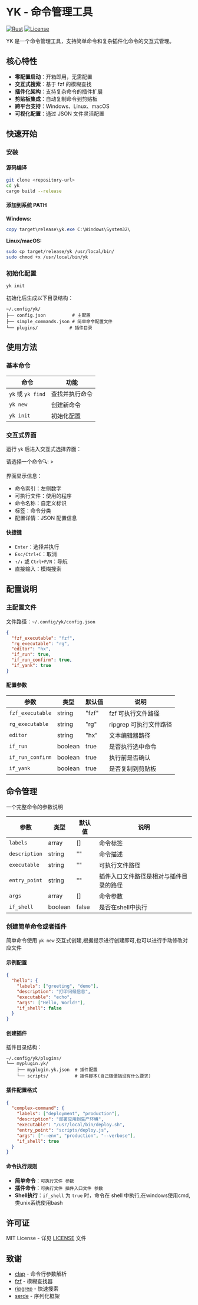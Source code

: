 # YK - 命令管理工具

[![Rust](https://img.shields.io/badge/Rust-1.70+-orange.svg)](https://www.rust-lang.org/)
[![License](https://img.shields.io/badge/License-MIT-blue.svg)](LICENSE)

YK 是一个命令管理工具，支持简单命令和复杂插件化命令的交互式管理。

## 核心特性

- **零配置启动**：开箱即用，无需配置
- **交互式搜索**：基于 fzf 的模糊查找
- **插件化架构**：支持复杂命令的插件扩展
- **剪贴板集成**：自动复制命令到剪贴板
- **跨平台支持**：Windows、Linux、macOS
- **可视化配置**：通过 JSON 文件灵活配置

## 快速开始

### 安装

#### 源码编译

```bash
git clone <repository-url>
cd yk
cargo build --release
```

#### 添加到系统 PATH

**Windows:**

```powershell
copy target\release\yk.exe C:\Windows\System32\
```

**Linux/macOS:**

```bash
sudo cp target/release/yk /usr/local/bin/
sudo chmod +x /usr/local/bin/yk
```

### 初始化配置

```bash
yk init
```

初始化后生成以下目录结构：

```plaintext
~/.config/yk/
├── config.json          # 主配置
├── simple_commands.json # 简单命令配置文件
└── plugins/            # 插件目录
```

## 使用方法

### 基本命令

| 命令 | 功能 |
|------|------|
| `yk` 或 `yk find` | 查找并执行命令 |
| `yk new` | 创建新命令 |
| `yk init` | 初始化配置 |

### 交互式界面

运行 `yk` 后进入交互式选择界面：

请选择一个命令🔍: >

界面显示信息：

- 命令索引：左侧数字
- 可执行文件：使用的程序
- 命令名称：自定义标识
- 标签：命令分类
- 配置详情：JSON 配置信息

#### 快捷键

- `Enter`：选择并执行
- `Esc/Ctrl+C`：取消
- `↑/↓` 或 `Ctrl+P/N`：导航
- 直接输入：模糊搜索

## 配置说明

### 主配置文件

文件路径：`~/.config/yk/config.json`

```json
{
  "fzf_executable": "fzf",
  "rg_executable": "rg",
  "editor": "hx",
  "if_run": true,
  "if_run_confirm": true,
  "if_yank": true
}
```

#### 配置参数

| 参数 | 类型 | 默认值 | 说明 |
|------|------|--------|------|
| `fzf_executable` | string | "fzf" | fzf 可执行文件路径 |
| `rg_executable` | string | "rg" | ripgrep 可执行文件路径 |
| `editor` | string | "hx" | 文本编辑器路径 |
| `if_run` | boolean | true | 是否执行选中命令 |
| `if_run_confirm` | boolean | true | 执行前是否确认 |
| `if_yank` | boolean | true | 是否复制到剪贴板 |

## 命令管理

一个完整命令的参数说明

| 参数 | 类型 | 默认值 | 说明 |
|------|------|--------|------|
| `labels` | array | [] | 命令标签 |
| `description` | string | "" | 命令描述 |
| `executable` | string | "" | 可执行文件路径 |
| `entry_point` | string | "" | 插件入口文件路径是相对与插件目录的路径 |
| `args` | array | [] | 命令参数 |
| `if_shell` | boolean | false | 是否在shell中执行 |

### 创建简单命令或者插件

简单命令使用 `yk new` 交互式创建,根据提示进行创建即可,也可以进行手动修改对应文件

#### 示例配置

```json
{
  "hello": {
    "labels": ["greeting", "demo"],
    "description": "打印问候信息",
    "executable": "echo",
    "args": ["Hello, World!"],
    "if_shell": false
  }
}
```

#### 创建插件

插件目录结构：

```plaintext
~/.config/yk/plugins/
└── myplugin.yk/
    ├── myplugin.yk.json  # 插件配置
    └── scripts/          # 插件脚本(自己随便搞没有什么要求)
```

#### 插件配置格式

```json
{
  "complex-command": {
    "labels": ["deployment", "production"],
    "description": "部署应用到生产环境",
    "executable": "/usr/local/bin/deploy.sh",
    "entry_point": "scripts/deploy.js",
    "args": ["--env", "production", "--verbose"],
    "if_shell": true
  }
}
```

#### 命令执行规则

- **简单命令**：`可执行文件 参数`
- **插件命令**：`可执行文件 插件入口文件 参数`
- **Shell执行**：`if_shell` 为 `true` 时，命令在 shell 中执行,在windows使用cmd,类unix系统使用bash

## 许可证

MIT License - 详见 [LICENSE](LICENSE) 文件

## 致谢

- [clap](https://github.com/clap-rs/clap) - 命令行参数解析
- [fzf](https://github.com/junegunn/fzf) - 模糊查找器
- [ripgrep](https://github.com/BurntSushi/ripgrep) - 快速搜索
- [serde](https://github.com/serde-rs/serde) - 序列化框架
